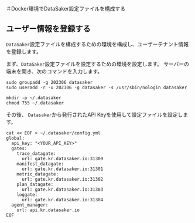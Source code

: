 ＃Docker環境でDataSaker設定ファイルを構成する

## ユーザー情報を登録する

`DataSaker`設定ファイルを構成するための環境を構成し、ユーザーテナント情報を登録します。

まず、`DataSaker`設定ファイルを設定するための環境を設定します。
サーバーの端末を開き、次のコマンドを入力します。
```shell
sudo groupadd -g 202306 datasaker
sudo useradd -r -u 202306 -g datasaker -s /usr/sbin/nologin datasaker

mkdir -p ~/.datasaker
chmod 755 ~/.datasaker
```
その後、 `Datasaker`から発行されたAPI Keyを使用して設定ファイルを設定します。
```shell
cat << EOF > ~/.datasaker/config.yml
global:
  api_key: "<YOUR_API_KEY>"
  gates:
    trace_datagate:
      url: gate.kr.datasaker.io:31300
    manifest_datagate:
      url: gate.kr.datasaker.io:31301
    metric_datagate:
      url: gate.kr.datasaker.io:31302
    plan_datagate:
      url: gate.kr.datasaker.io:31303
    loggate:
      url: gate.kr.datasaker.io:31304
  agent_manager:
    url: api.kr.datasaker.io
EOF
```
